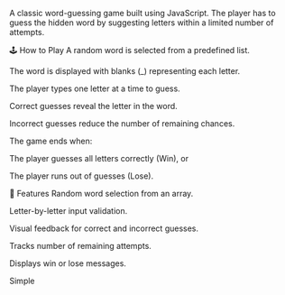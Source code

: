 A classic word-guessing game built using JavaScript. The player has to guess the hidden word by suggesting letters within a limited number of attempts.

🕹️ How to Play
A random word is selected from a predefined list.

The word is displayed with blanks (_) representing each letter.

The player types one letter at a time to guess.

Correct guesses reveal the letter in the word.

Incorrect guesses reduce the number of remaining chances.

The game ends when:

The player guesses all letters correctly (Win), or

The player runs out of guesses (Lose).

🚀 Features
Random word selection from an array.

Letter-by-letter input validation.

Visual feedback for correct and incorrect guesses.

Tracks number of remaining attempts.

Displays win or lose messages.

Simple
